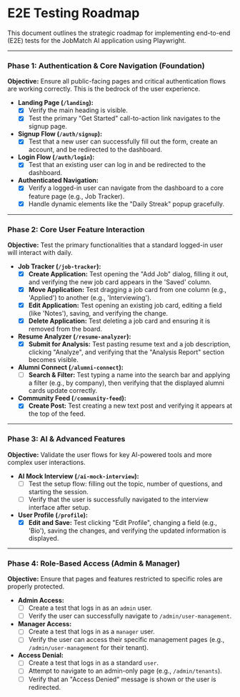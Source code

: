 
# E2E Testing Roadmap

This document outlines the strategic roadmap for implementing end-to-end (E2E) tests for the JobMatch AI application using Playwright.

---

### Phase 1: Authentication & Core Navigation (Foundation)

**Objective:** Ensure all public-facing pages and critical authentication flows are working correctly. This is the bedrock of the user experience.

*   **Landing Page (`/landing`):**
    *   [x] Verify the main heading is visible.
    *   [x] Test the primary "Get Started" call-to-action link navigates to the signup page.
*   **Signup Flow (`/auth/signup`):**
    *   [x] Test that a new user can successfully fill out the form, create an account, and be redirected to the dashboard.
*   **Login Flow (`/auth/login`):**
    *   [x] Test that an existing user can log in and be redirected to the dashboard.
*   **Authenticated Navigation:**
    *   [x] Verify a logged-in user can navigate from the dashboard to a core feature page (e.g., Job Tracker).
    *   [x] Handle dynamic elements like the "Daily Streak" popup gracefully.

---

### Phase 2: Core User Feature Interaction

**Objective:** Test the primary functionalities that a standard logged-in user will interact with daily.

*   **Job Tracker (`/job-tracker`):**
    *   [x] **Create Application:** Test opening the "Add Job" dialog, filling it out, and verifying the new job card appears in the 'Saved' column.
    *   [x] **Move Application:** Test dragging a job card from one column (e.g., 'Applied') to another (e.g., 'Interviewing').
    *   [x] **Edit Application:** Test opening an existing job card, editing a field (like 'Notes'), saving, and verifying the change.
    *   [x] **Delete Application:** Test deleting a job card and ensuring it is removed from the board.
*   **Resume Analyzer (`/resume-analyzer`):**
    *   [x] **Submit for Analysis:** Test pasting resume text and a job description, clicking "Analyze", and verifying that the "Analysis Report" section becomes visible.
*   **Alumni Connect (`/alumni-connect`):**
    *   [ ] **Search & Filter:** Test typing a name into the search bar and applying a filter (e.g., by company), then verifying that the displayed alumni cards update correctly.
*   **Community Feed (`/community-feed`):**
    *   [x] **Create Post:** Test creating a new text post and verifying it appears at the top of the feed.

---

### Phase 3: AI & Advanced Features

**Objective:** Validate the user flows for key AI-powered tools and more complex user interactions.

*   **AI Mock Interview (`/ai-mock-interview`):**
    *   [ ] Test the setup flow: filling out the topic, number of questions, and starting the session.
    *   [ ] Verify that the user is successfully navigated to the interview interface after setup.
*   **User Profile (`/profile`):**
    *   [x] **Edit and Save:** Test clicking "Edit Profile", changing a field (e.g., 'Bio'), saving the changes, and verifying the updated information is displayed.

---

### Phase 4: Role-Based Access (Admin & Manager)

**Objective:** Ensure that pages and features restricted to specific roles are properly protected.

*   **Admin Access:**
    *   [ ] Create a test that logs in as an `admin` user.
    *   [ ] Verify the user can successfully navigate to `/admin/user-management`.
*   **Manager Access:**
    *   [ ] Create a test that logs in as a `manager` user.
    *   [ ] Verify the user can access their specific management pages (e.g., `/admin/user-management` for their tenant).
*   **Access Denial:**
    *   [ ] Create a test that logs in as a standard `user`.
    *   [ ] Attempt to navigate to an admin-only page (e.g., `/admin/tenants`).
    *   [ ] Verify that an "Access Denied" message is shown or the user is redirected.
